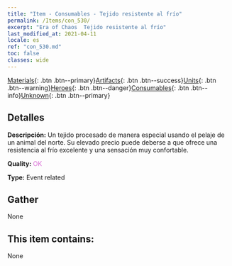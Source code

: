 ```yaml
---
title: "Item - Consumables - Tejido resistente al frío"
permalink: /Items/con_530/
excerpt: "Era of Chaos  Tejido resistente al frío"
last_modified_at: 2021-04-11
locale: es
ref: "con_530.md"
toc: false
classes: wide
---
```

 [Materials](/es/Items/){: .btn .btn--primary}[Artifacts](/es/Items/Artifacts/){: .btn .btn--success}[Units](/es/Items/Units/){: .btn .btn--warning}[Heroes](/es/Items/Heroes/){: .btn .btn--danger}[Consumables](/es/Items/Consumables/){: .btn .btn--info}[Unknown](/es/Items/Unknown/){: .btn .btn--primary}

## Detalles
 **Descripción:** Un tejido procesado de manera especial usando el pelaje de un animal del norte. Su elevado precio puede deberse a que ofrece una resistencia al frío excelente y una sensación muy confortable.

 **Quality:** <span style="color: #DA70D6">OK</span>

 **Type:** Event related

## Gather

  None

## This item contains:

  None

